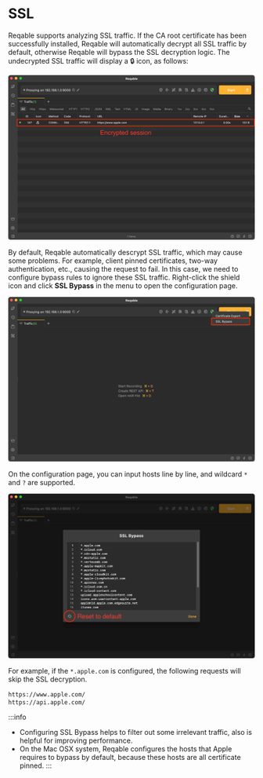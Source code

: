 # SSL

Reqable supports analyzing SSL traffic. If the CA root certificate has been successfully installed, Reqable will automatically decrypt all SSL traffic by default, otherwise Reqable will bypass the SSL decryption logic. The undecrypted SSL traffic will display a 🔒 icon, as follows:

![](arts/ssl_01.png)

By default, Reqable automatically descrypt SSL traffic, which may cause some problems. For example, client pinned certificates, two-way authentication, etc., causing the request to fail. In this case, we need to configure bypass rules to ignore these SSL traffic. Right-click the shield icon and click **SSL Bypass** in the menu to open the configuration page.

![](arts/ssl_02.png)

On the configuration page, you can input hosts line by line, and wildcard `*` and `?` are supported.

![](arts/ssl_03.png)

For example, if the `*.apple.com` is configured, the following requests will skip the SSL decryption.
```
https://www.apple.com/
https://api.apple.com/
```

:::info
- Configuring SSL Bypass helps to filter out some irrelevant traffic, also is helpful for improving performance.
- On the Mac OSX system, Reqable configures the hosts that Apple requires to bypass by default, because these hosts are all certificate pinned.
:::